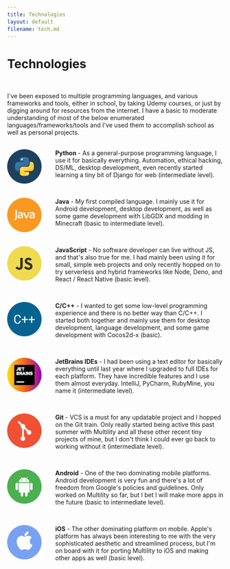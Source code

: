 ```yaml
---
title: Technologies
layout: default
filename: tech.md
--- 
```


<!-- TODO: Add dynamic centering for it to look the same on mobile -->

# Technologies
<br/>

I've been exposed to multiple programming languages, and various frameworks and tools, either in school, by taking Udemy courses, or just by digging around for resources from the internet. I have a basic to moderate understanding of most of the below enumerated languages/frameworks/tools and I've used them to accomplish school as well as personal projects.
<br/><br/>

<div style="margin: 0 auto;">
  <img style="float: left; margin-right:2rem;" src="images/py.png" alt="python" width="80"/>
  <p>
    <strong>Python</strong> - As a general-purpose programming language, I use it for basically everything. Automation, ethical hacking, DS/ML, desktop development, even recently started learning a tiny bit of Django for web (intermediate level).
  </p>
</div>

<br/>

<div style="margin: 0 auto;">
  <img style="float: left; margin-right:2rem;" src="images/java.png" alt="java" width="80"/>
  <p>
    <strong>Java</strong> - My first compiled language. I mainly use it for Android development, desktop development, as well as some game development with LibGDX and modding in Minecraft (basic to intermediate level).
  </p>
</div>

<br/>

<div style="margin: 0 auto;">
  <img style="float: left; margin-right:2rem;" src="images/js.png" alt="javascript" width="80"/>
  <p>
    <strong>JavaScript</strong> - No software developer can live without JS, and that's also true for me. I had mainly been using it for small, simple web projects and only recently hopped on to try serverless and hybrid frameworks like Node, Deno, and React / React Native (basic level).
  </p>
</div>

<br/>

<div style="margin: 0 auto;">
  <img style="float: left; margin-right:2rem;" src="images/c2p.png" alt="c++" width="80"/>
  <p>
    <strong>C/C++</strong> - I wanted to get some low-level programming experience and there is no better way than C/C++. I started both together and mainly use them for desktop development, language development, and some game development with Cocos2d-x (basic).
  </p>
</div>

<br/>

<div style="margin: 0 auto;">
  <img style="float: left; margin-right:2rem;" src="images/jb.png" alt="jetbrains" width="80"/>
  <p>
    <strong>JetBrains IDEs</strong> - I had been using a text editor for basically everything until last year where I upgraded to full IDEs for each platform. They have incredible features and I use them almost everyday. IntelliJ, PyCharm, RubyMine, you name it (intermediate level). 
  </p>
</div>

<br/>

<div style="margin: 0 auto;">
  <img style="float: left; margin-right:2rem;" src="images/git.png" alt="git" width="80"/>
  <p>
    <strong>Git</strong> - VCS is a must for any updatable project and I hopped on the Git train. Only really started being active this past summer with Multility and all these other recent tiny projects of mine, but I don't think I could ever go back to working without it (intermediate level).
  </p>
</div>

<br/>

<div style="margin: 0 auto;">
  <img style="float: left; margin-right:2rem;" src="images/droid.png" alt="android" width="80"/>
  <p>
    <strong>Android</strong> - One of the two dominating mobile platforms. Android development is very fun and there's a lot of freedom from Google's policies and guidelines. Only worked on Multility so far, but I bet I will make more apps in the future (basic to intermediate level).
  </p>
</div>

<br/>

<div style="margin: 0 auto;">
  <img style="float: left; margin-right:2rem;" src="images/ap.png" alt="ios" width="80"/>
  <p>
    <strong>iOS</strong> - The other dominating platform on mobile. Apple's platform has always been interesting to me with the very sophisticated aesthetic and streamlined process, but I'm on board with it for porting Multility to iOS and making other apps as well (basic level).
  </p>
</div>

